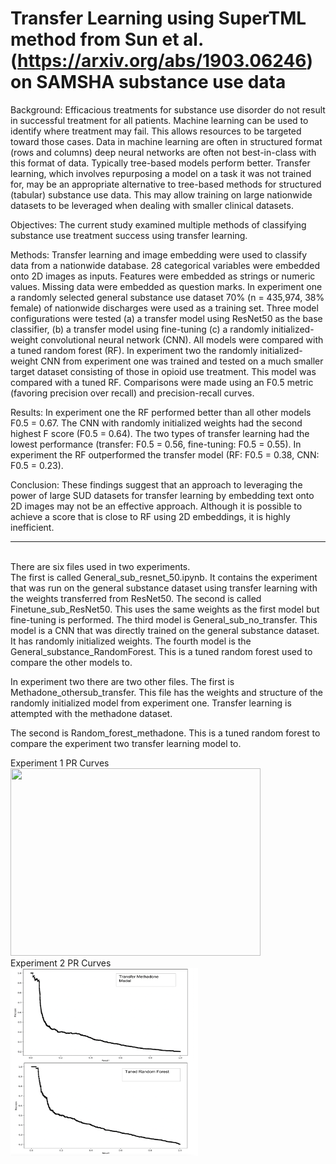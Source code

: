 # Transfer Learning using SuperTML method from Sun et al. (https://arxiv.org/abs/1903.06246) on SAMSHA substance use data

Background: Efficacious treatments for substance use disorder do not result in successful treatment for all patients. Machine learning can be used to identify where treatment may fail. This allows resources to be targeted toward those cases. Data in machine learning are often in structured format (rows and columns) deep neural networks are often not best-in-class with this format of data. Typically tree-based models perform better. Transfer learning, which involves repurposing a model on a task it was not trained for, may be an appropriate alternative to tree-based methods for structured (tabular) substance use data. This may allow training on large nationwide datasets to be leveraged when dealing with smaller clinical datasets.

Objectives: The current study examined multiple methods of classifying substance use treatment success using transfer learning. 

Methods: Transfer learning and image embedding were used to classify data from a nationwide database. 28 categorical variables were embedded onto 2D images as inputs. Features were embedded as strings or numeric values. Missing data were embedded as question marks. In experiment one a randomly selected general substance use dataset 70% (n = 435,974, 38% female) of nationwide discharges were used as a training set. Three model configurations were tested (a) a transfer model using ResNet50 as the base classifier, (b) a transfer model using fine-tuning (c) a randomly initialized-weight convolutional neural network (CNN). All models were compared with a tuned random forest (RF). In experiment two the randomly initialized-weight CNN from experiment one was trained and tested on a much smaller target dataset consisting of those in opioid use treatment. This model was compared with a tuned RF. Comparisons were made using an F0.5 metric (favoring precision over recall) and precision-recall curves. 

Results: In experiment one the RF performed better than all other models F0.5 = 0.67. The CNN with randomly initialized weights had the second highest F score (F0.5 = 0.64). The two types of transfer learning had the lowest performance (transfer: F0.5 = 0.56, fine-tuning: F0.5 = 0.55). In experiment the RF outperformed the transfer model (RF: F0.5 = 0.38, CNN: F0.5 = 0.23).


Conclusion: These findings suggest that an approach to leveraging the power of large SUD datasets for transfer learning by embedding text onto 2D images may not be an effective approach. Although it is possible to achieve a score that is close to RF using 2D embeddings, it is highly inefficient. 

<hr>
<br>
There are six files used in two experiments. <br>
The first is called General_sub_resnet_50.ipynb. It contains the experiment that was run on the general substance dataset using transfer learning with the weights transferred from ResNet50. 
The second is called Finetune_sub_ResNet50. This uses the same weights as the first model but fine-tuning is performed. 
The third model is General_sub_no_transfer. This model is a CNN that was directly trained on the general substance dataset. It has randomly initialized weights. 
The fourth model is the General_substance_RandomForest. This is a tuned random forest used to compare the other models to. 

In experiment two there are two other files. 
The first is Methadone_othersub_transfer. This file has the weights and structure of the randomly initialized model from experiment one. Transfer learning is attempted with the methadone dataset. 

The second is Random_forest_methadone. This is a tuned random forest to compare the experiment two transfer learning model to. 

Experiment 1 PR Curves
<br>
<img src="https://github.com/bailejor/SAMSHA_Transfer_Learning/blob/main/PRCurves/Experiment%201%20PR%20Curves.png?raw=true" width="400" height="300">
<br>
Experiment 2 PR Curves
<br>
<img src="https://github.com/bailejor/SAMSHA_Transfer_Learning/blob/main/PRCurves/Experiment%202%20PR%20Curves.png?raw=true" width="300" height="300">
